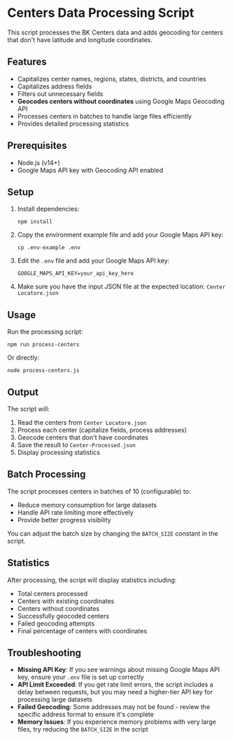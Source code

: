 # Centers Data Processing Script

This script processes the BK Centers data and adds geocoding for centers that don't have latitude and longitude coordinates.

## Features

- Capitalizes center names, regions, states, districts, and countries
- Capitalizes address fields
- Filters out unnecessary fields
- **Geocodes centers without coordinates** using Google Maps Geocoding API
- Processes centers in batches to handle large files efficiently
- Provides detailed processing statistics

## Prerequisites

- Node.js (v14+)
- Google Maps API key with Geocoding API enabled

## Setup

1. Install dependencies:
   ```
   npm install
   ```

2. Copy the environment example file and add your Google Maps API key:
   ```
   cp .env-example .env
   ```

3. Edit the `.env` file and add your Google Maps API key:
   ```
   GOOGLE_MAPS_API_KEY=your_api_key_here
   ```

4. Make sure you have the input JSON file at the expected location: `Center Locatore.json`

## Usage

Run the processing script:

```
npm run process-centers
```

Or directly:

```
node process-centers.js
```

## Output

The script will:
1. Read the centers from `Center Locatore.json`
2. Process each center (capitalize fields, process addresses)
3. Geocode centers that don't have coordinates
4. Save the result to `Center-Processed.json`
5. Display processing statistics

## Batch Processing

The script processes centers in batches of 10 (configurable) to:
- Reduce memory consumption for large datasets
- Handle API rate limiting more effectively
- Provide better progress visibility

You can adjust the batch size by changing the `BATCH_SIZE` constant in the script.

## Statistics

After processing, the script will display statistics including:
- Total centers processed
- Centers with existing coordinates
- Centers without coordinates
- Successfully geocoded centers
- Failed geocoding attempts
- Final percentage of centers with coordinates

## Troubleshooting

- **Missing API Key**: If you see warnings about missing Google Maps API key, ensure your `.env` file is set up correctly
- **API Limit Exceeded**: If you get rate limit errors, the script includes a delay between requests, but you may need a higher-tier API key for processing large datasets
- **Failed Geocoding**: Some addresses may not be found - review the specific address format to ensure it's complete
- **Memory Issues**: If you experience memory problems with very large files, try reducing the `BATCH_SIZE` in the script 